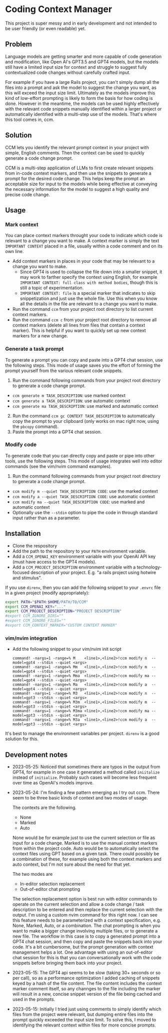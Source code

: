 # Coding Context Manager

This project is super messy and in early development and not intended to be user friendly (or even
readable) yet.

## Problem

Language models are getting smarter and more capable of code generation and modification, like Open
AI's GPT3.5 and GPT4 models, but the models still have a limited input size for context and
struggle to suggest fully contextualized code changes without carefully crafted input.

For example if you have a large Rails project, you can't simply dump all the files into a prompt and
ask the model to suggest the change you want, as this will exceed the input size limit. Ultimately
as the models improve this kind of low-effort prompting is likely to form the basis for how coding
is done. However in the meantime, the models can be used highly effectively with the relevant code
snippets manually identified within a larger project or automatically identified with a multi-step
use of the models. That's where this tool comes in, ccm.

## Solution

CCM lets you identify the relevant prompt context in your project with simple, English comments.
Then the context can be used to quickly generate a code change prompt.

CCM is a multi-step application of LLMs to first create relevant snippets from in-code context
markers, and then use the snippets to generate a prompt for the desired code change. This helps keep
the prompt an acceptable size for input to the models while being effective at conveying the
necessary information for the model to suggest a high quality and precise code change.

## Usage

### Mark context
You can place context markers throught your code to indicate which code is relevant to a change you
want to make. A context marker is simply the text `IMPORTANT CONTEXT` placed in a file, usually
within a code comment and on its own line.

- Add context markers in places in your code that may be relevant to a change you want to make.
  - Since GPT4 is used to collapse the file down into a smaller snippet, it may work to farther
    specify the context using English, for example `IMPORTANT CONTEXT: full class with method
    bodies`, though this is still a topic of experimentation.
  - `IMPORTANT CONTEXT: file` is a special marker that indicates to skip snippetization and just
    use the whole file. Use this when you know all the details in the file are relevant to a change
    you want to make.
- Run the command `ccm` from your project root directory to list current context markers.
- Run the command `ccm c` from your project root directory to remove all context markers (delete all
  lines from files that contain a context marker). This is helpful if you want to quickly set up new
  context markers for a new change.

### Generate a task prompt
To generate a prompt you can copy and paste into a GPT4 chat session, use the following steps. This
mode of usage saves you the effort of forming the prompt yourself from the various relevant code
snippets.

1. Run the command following commands from your project root directory to generate a code change
   prompt.
  - `ccm generate m TASK_DESCRIPTION`: use marked context
  - `ccm generate a TASK_DESCRIPTION`: use automatic context
  - `ccm generate ma TASK_DESCRIPTION`: use marked and automatic context
2. Run the command `ccm gc CONTEXT TASK_DESCRIPTION` to automatically copy the prompt to your
   clipboard (only works on mac right now, using the `pbcopy` command).
3. Paste the prompt into a GPT4 chat session.

### Modify code
To generate code that you can directly copy and paste or pipe into other tools, use the following
steps. This mode of usage integrates well into editor commands (see the vim/nvim command examples).

1. Run the command following commands from your project root directory to generate a code change
   prompt.
  - `ccm modify m --quiet TASK_DESCRIPTION CODE`: use the marked context
  - `ccm modify a --quiet TASK_DESCRIPTION CODE`: use automatic context
  - `ccm modify ma --quiet TASK_DESCRIPTION CODE`: use marked and automatic context
  - Optionally use the `--stdin` option to pipe the code in through standard input rather than as a
    parameter.

## Installation

- Clone the respository
- Add the path to the repository to your `PATH` environment variable.
- Add a `CCM_OPENAI_KEY` environment variable with your OpenAI API key (must have access to the GPT4
  models).
- Add a `CCM_PROJECT_DESCRIPTION` environment variable with a technology-focused description of your
  project. E.g. "a rails project using hotwire and stimulus".

If you use `direnv`, then you can add the following snippet to your `.envrc` file in a given
project (modify appropriately):

```bash
export PATH="$PATH:$HOME/PATH/TO/CCM"
export CCM_OPENAI_KEY="..."
export CCM_PROJECT_DESCRIPTION="PROJECT DESCRIPTION"
#export CCM_IGNORE_DIRS=""
#export CCM_IGNORE_FILES=""
#export CCM_CONTEXT_MARKER="CUSTOM CONTEXT MARKER"
```

### vim/nvim integration
- Add the following snippet to your vim/nvim init script
  ```
  command! -nargs=1 -range=% M    <line1>,<line2>!ccm modify n  --model=gpt4 --stdin --quiet <args>
  command! -nargs=1 -range=% Mm   <line1>,<line2>!ccm modify m  --model=gpt4 --stdin --quiet <args>
  command! -nargs=1 -range=% Mma  <line1>,<line2>!ccm modify ma --model=gpt4 --stdin --quiet <args>
  command! -nargs=1 -range=% Ma   <line1>,<line2>!ccm modify a  --model=gpt4 --stdin --quiet <args>
  command! -nargs=1 -range=% M3   <line1>,<line2>!ccm modify n  --model=gpt3 --stdin --quiet <args>
  command! -nargs=1 -range=% M3m  <line1>,<line2>!ccm modify m  --model=gpt3 --stdin --quiet <args>
  command! -nargs=1 -range=% M3ma <line1>,<line2>!ccm modify ma --model=gpt3 --stdin --quiet <args>
  command! -nargs=1 -range=% M3a  <line1>,<line2>!ccm modify a  --model=gpt3 --stdin --quiet <args>
  ```

It's best to manage the environment variables per project. `direnv` is a good solution for this.

## Development notes
- 2023-05-25: Noticed that sometimes there are typos in the output from GPT4, for example in one
  case it generated a method called `iniitalize` instead of `initialize`. Probably such cases will
  become less frequent over time as OpenAI's models improve.
- 2023-05-24: I'm finding a few pattern emerging as I try out ccm. There seem to be three basic
  kinds of context and two modes of usage.

  The contexts are the following.
  - None
  - Marked
  - Auto

  None would be for example just to use the current selection or file as input for a code change.
  Marked is to use the manual context markers from within the project code. Auto would be to
  automatically select the context files using GPT based on a given task. There could possibly be a
  combination of these, for example using both the context markers and auto context, but I'm not
  sure about the need for that yet.

  The two modes are
  - In-editor selection replacement
  - Out-of-editor chat prompting

  The selection replacement option is best run with editor commands to operate on the current
  selection and allow a code change / task description to be entered and then replace the current
  selection with the output. I'm using a custom nvim command for this right now. I can see this
  feature needs to be parameterized with a context specification, e.g. None, Marked, Auto, or a
  combination. The chat prompting is when you want to make a bigger change involving multiple files,
  or to generate a new file. The workflow in this case is to copy a generated prompt into a GPT4
  chat session, and then copy and paste the snippets back into your code. It's a bit cumbersome, but
  the prompt generation with context management helps a lot. One advantage with using an
  out-of-editor chat session for this is that you can conversationally work with the code snippets
  before bringing them back into your project.
- 2023-05-15: The GPT4 api seems to be slow (taking 30+ seconds or so per call), so as a performance
  optimization I added caching of snippets keyed by a hash of the file content. The file content
  includes the context marker comment itself, so any channges to the file including the marker will
  result in a new, concise snippet version of the file being cached and used in the prompts.
- 2023-05-15: Initially I tried just using comments to simply identify which files from the project
  were relevant, but dumping entire files into the prompt quickly exceeded the input size limit. To
  solve this, I moved to identifying the relevant context within files for more concise prompts.
